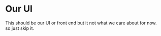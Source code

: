 # Our UI

This should be our UI or front end but it not what we care about for now.  
so just skip it.